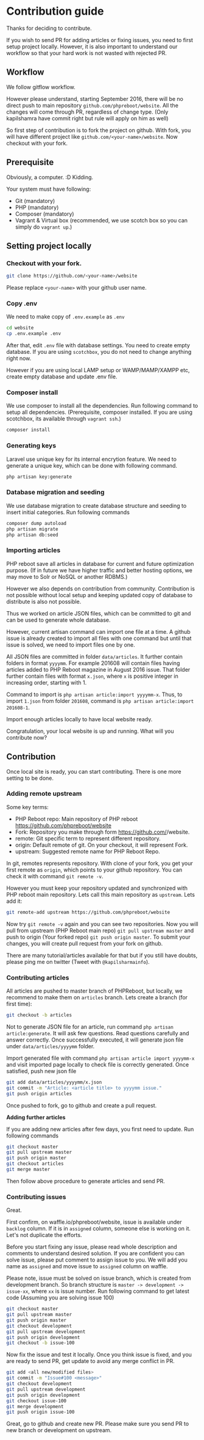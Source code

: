 # Contribution guide

Thanks for deciding to contribute.

If you wish to send PR for adding articles or fixing issues, you need to first setup project locally. However, it is also important to understand our workflow so that your hard work is not wasted with rejected PR.

## Workflow

We follow gitflow workflow.

However please understand, starting September 2016, there will be no direct push to main repository `github.com/phpreboot/website`. All the changes will come through PR, regardless of change type. (Only kapilshamra have commit right but rule will apply on him as well)

So first step of contribution is to fork the project on github. With fork, you will have different project like `github.com/<your-name>/website`. Now checkout with your fork.

## Prerequisite

Obviously, a computer. :D Kidding.

Your system must have following:

- Git (mandatory)
- PHP (mandatory)
- Composer (mandatory)
- Vagrant & Virtual box (recommended, we use scotch box so you can simply do `vagrant up`.)

## Setting project locally

### Checkout with your fork.

```bash
git clone https://github.com/<your-name>/website
```

Please replace `<your-name>` with your github user name.

### Copy .env

We need to make copy of `.env.example` as `.env`

```bash
cd website
cp .env.example .env
```

After that, edit `.env` file with database settings. You need to create empty database. If you are using `scotchbox`, you do not need to change anything right now.

However if you are using local LAMP setup or WAMP/MAMP/XAMPP etc, create empty database and update .env file.

### Composer install

We use composer to install all the dependencies. Run following command to setup all dependencies. (Prerequisite, composer installed. If you are using scotchbox, its available through `vagrant ssh`.)

```bash
composer install
```

### Generating keys

Laravel use unique key for its internal encrytion feature. We need to generate a unique key, which can be done with following command.

```bash
php artisan key:generate
```

### Database migration and seeding

We use database migration to create database structure and seeding to insert initial categories. Run following commands

```bash
composer dump autoload
php artisan migrate
php artisan db:seed
```

### Importing articles

PHP reboot save all articles in database for current and future optimization purpose. (If in future we have higher traffic and better hosting options, we may move to Solr or NoSQL or another RDBMS.)

However we also depends on contribution from community. Contribution is not possible without local setup and keeping updated copy of database to distribute is also not possible.

Thus we worked on article JSON files, which can be committed to git and can be used to generate whole database.

However, current artisan command can import one file at a time. A github issue is already created to import all files with one command but until that issue is solved, we need to import files one by one.

All JSON files are committed in folder `data/articles`. It further contain folders in format `yyyymm`. For example 201608 will contain files having articles added to PHP Reboot magazine in August 2016 issue. That folder further contain files with format `x.json`, where `x` is positive integer in increasing order, starting with 1.

Command to import is `php artisan article:import yyyymm-x`. Thus, to import `1.json` from folder `201608`, command is `php artisan article:import 201608-1`.

Import enough articles locally to have local website ready.

Congratulation, your local website is up and running. What will you contribute now?

## Contribution

Once local site is ready, you can start contributing. There is one more setting to be done.

### Adding remote upstream

Some key terms:

- PHP Reboot repo: Main repository of PHP reboot https://github.com/phpreboot/website
- Fork: Repository you make through form https://github.com/<your-name>/website.
- remote: Git specific term to represent different repository.
- origin: Default remote of git. On your checkout, it will represent Fork.
- upstream: Suggested remote name for PHP Reboot Repo.

In git, remotes represents repository. With clone of your fork, you get your first remote as `origin`, which points to your github repository. You can check it with command `git remote -v`.

However you must keep your repository updated and synchronized with PHP reboot main repository. Lets call this main repository as `upstream`. Lets add it:

```bash
git remote-add upstream https://github.com/phpreboot/website
```

Now try `git remote -v` again and you can see two repositories. Now you will pull from upstream (PHP Reboot main repo) `git pull upstream master` and push to origin (Your forked repo) `git push origin master`. To submit your changes, you will create pull request from your fork on github.

There are many tutorial/articles available for that but if you still have doubts, please ping me on twitter (Tweet with `@kapilsharmainfo`).

### Contributing articles

All articles are pushed to master branch of PHPReboot, but locally, we recommend to make them on `articles` branch. Lets create a branch (for first time):

```bash
git checkout -b articles
```

Not to generate JSON file for an article, run command `php artisan article:generate`. It will ask few questions. Read questions carefully and answer correctly. Once successfully executed, it will generate json file under `data/articles/yyyymm` folder.

Import generated file with command `php artisan article import yyyymm-x` and visit imported page locally to check file is correctly generated. Once satisfied, push new json file

```bash
git add data/articles/yyyymm/x.json
git commit -m "Article: <article title> to yyyymm issue."
git push origin articles
```

Once pushed to fork, go to github and create a pull request.

**Adding further articles**

If you are adding new articles after few days, you first need to update. Run following commands

```bash
git checkout master
git pull upstream master
git push origin master
git checkout articles
git merge master
```

Then follow above procedure to generate articles and send PR.

### Contributing issues

Great.

First confirm, on waffle.io/phpreboot/website, issue is available under `backlog` column. If it is in `assigned` column, someone else is working on it. Let's not duplicate the efforts.

Before you start fixing any issue, please read whole description and comments to understand desired solution. If you are confident you can solve issue, please put comment to assign issue to you. We will add you name as `assigned` and move issue to `assigned` column on waffle.

Please note, issue must be solved on issue branch, which is created from development branch. So branch structure is `master -> development -> issue-xx`, where `xx` is issue number. Run following command to get latest code (Assuming you are solving issue 100)

```bash
git checkout master
git pull upstream master
git push origin master
git checkout development
git pull upstream development
git push origin development
git checkout -b issue-100
```

Now fix the issue and test it locally. Once you think issue is fixed, and you are ready to send PR, get update to avoid any merge conflict in PR.

```bash
git add <all new/modified files>
git commit -m "Issue#100 <message>"
git checkout development
git pull upstream development
git push origin development
git checkout issue-100
git merge development
git push origin issue-100
```

Great, go to github and create new PR. Please make sure you send PR to new branch or development on upstream.

